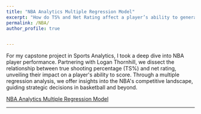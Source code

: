 ```yaml
---
title: "NBA Analytics Multiple Regression Model"
excerpt: "How do TS% and Net Rating affect a player’s ability to generate points?"
permalink: /NBA/
author_profile: true


---
```

For my capstone project in Sports Analytics, I took a deep dive into NBA player performance. Partnering with Logan Thornhill, we dissect the relationship between true shooting percentage (TS%) and net rating, unveiling their impact on a player's ability to score. Through a multiple regression analysis, we offer insights into the NBA's competitive landscape, guiding strategic decisions in basketball and beyond.


[NBA Analytics Multiple Regression Model](/Sports_Analytics_Final_Project.pdf)





---






